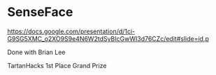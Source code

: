 # SenseFace

https://docs.google.com/presentation/d/1ci-G9SG5XMC_o2XO9S9e4N6W2tdSyBIcGwWI3d76CZc/edit#slide=id.p

Done with Brian Lee

TartanHacks 1st Place Grand Prize


